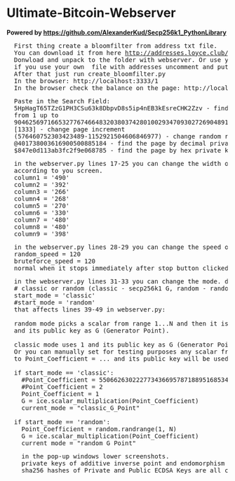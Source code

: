 # Ultimate-Bitcoin-Webserver
<b>Powered by <a href="https://github.com/AlexanderKud/Secp256k1_PythonLibrary">https://github.com/AlexanderKud/Secp256k1_PythonLibrary</a></b><br>

<pre>
  First thing create a bloomfilter from address txt file.
  You can download it from here <a href="http://addresses.loyce.club/">http://addresses.loyce.club/</a> right-hand column.
  Donwload and unpack to the folder with webserver. Or use your own txt address file.
  if you use your own  file with addresses uncomment and put its name in line 10 of create_bloomfilter.py
  After that just run create_bloomfilter.py
  In the browser: http://localhost:3333/1
  In the browser check the balance on the page: http://localhost:3333/0
</pre>
<pre>
  Paste in the Search Field:
  5HpHagT65TZzG1PH3CSu63k8DbpvD8s5ip4nEB3kEsreCHK2Zzv - find the page by WIF
  from 1 up to 
  904625697166532776746648320380374280100293470930272690489102837043110636675 - go to the page #
  [1333] - change page increment
  (576460752303423489-1152921504606846977) - change random range
  @401738003616900500885184 - find the page by decimal private key
  $847e0d113ab3fc2f9e068785 - find the page by hex private key
</pre>
<pre>
  in the webserver.py lines 17-25 you can change the width of columns
  according to you screen.
  column1 = '490'
  column2 = '392'
  column3 = '266'
  column4 = '268'
  column5 = '270'
  column6 = '330'
  column7 = '480'
  column8 = '480'
  column9 = '398'
</pre>
<pre>
  in the webserver.py lines 28-29 you can change the speed of random and bruteforce.
  random_speed = 120
  bruteforce_speed = 120
  normal when it stops immediately after stop button clicked.
</pre>
<pre>
  in the webserver.py lines 31-33 you can change the mode. default is classic. random is commented.
  # classic or random (classic - secp256k1 G, random - random scalar and its pubkey as G)
  start_mode = 'classic' 
  #start_mode = 'random'
  that affects lines 39-49 in webserver.py:
  
  random mode picks a scalar from range 1...N and then it is used in scalar multiplication 
  and its public key as G (Generator Point).
  
  classic mode uses 1 and its public key as G (Generator Point).
  Or you can manually set for testing purposes any scalar from range 1...N
  to Point_Coefficient = ... and its public key will be used as G.
  
  if start_mode == 'classic':
    #Point_Coefficient = 55066263022277343669578718895168534326250603453777594175500187360389116729240
    #Point_Coefficient = 2
    Point_Coefficient = 1
    G = ice.scalar_multiplication(Point_Coefficient)
    current_mode = "classic_G_Point"
    
  if start_mode == 'random':
    Point_Coefficient = random.randrange(1, N)
    G = ice.scalar_multiplication(Point_Coefficient)
    current_mode = "random_G_Point"
</pre>
<pre>
    in the pop-up windows lower screenshots.
    private keys of additive inverse point and endomorphism are clickable and will lead to page where they are.
    sha256 hashes of Private and Public ECDSA Keys are all clickable and are used as private keys to lead to the page where the are.
</pre>
